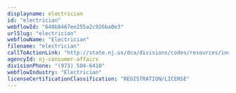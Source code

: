 ```yaml
---
displayname: electrician
id: "electrician"
webflowId: "640b8467ee255a2c926ba0e3"
urlSlug: "electrician"
webflowName: "Electrician"
filename: "electrician"
callToActionLink: "http://state.nj.us/dca/divisions/codes/resources/index.html"
agencyId: nj-consumer-affairs
divisionPhone: "(973) 504-6410"
webflowIndustry: "Electrician"
licenseCertificationClassification: "REGISTRATION/LICENSE"
---
```

